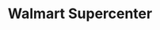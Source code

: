 ---
title: "Walmart Supercenter"
url: /hammond/walmart-supercenter-cabela-drive/
shop: Supermarkt
---